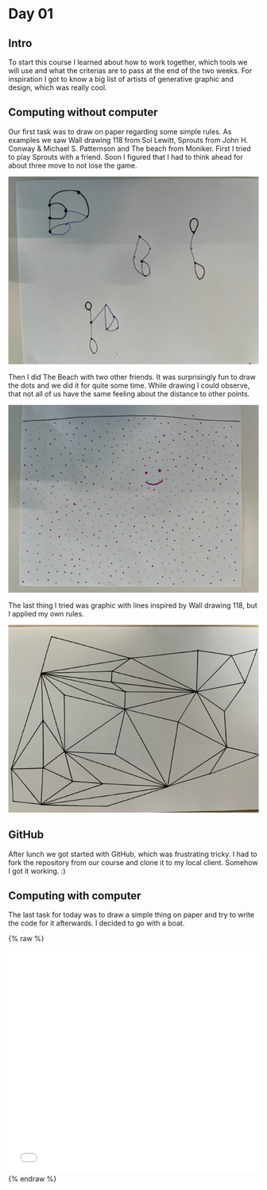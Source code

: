 # Day 01

## Intro

To start this course I learned about how to work together, which tools we will use and what the criterias are to pass at the end of the two weeks. For inspiration I got to know a big list of artists of generative graphic and design, which was really cool.

## Computing without computer

Our first task was to draw on paper regarding some simple rules. As examples we saw Wall drawing 118 from Sol Lewitt, Sprouts from John H. Conway & Michael S. Patternson and The beach from Moniker.
First I tried to play Sprouts with a friend. Soon I figured that I had to think ahead for about three move to not lose the game. 

![Example Image](content/day01/01/Sprouts.jpg)

Then I did The Beach with two other friends. It was surprisingly fun to draw the dots and we did it for quite some time. While drawing I could observe, that not all of us have the same feeling about the distance to other points.

![Example Image](content/day01/01/TheBeach.jpg)

The last thing I tried was graphic with lines inspired by Wall drawing 118, but I applied my own rules.

![Example Image](content/day01/01/Lines.jpg)

## GitHub

After lunch we got started with GitHub, which was frustrating tricky. I had to fork the repository from our course and clone it to my local client. Somehow I got it working. :)

## Computing with computer

The last task for today was to draw a simple thing on paper and try to write the code for it afterwards. I decided to go with a boat.

{% raw %}
<iframe src="content\day01\02\index.html" width="100%" height="450" frameborder="no"></iframe>
{% endraw %}